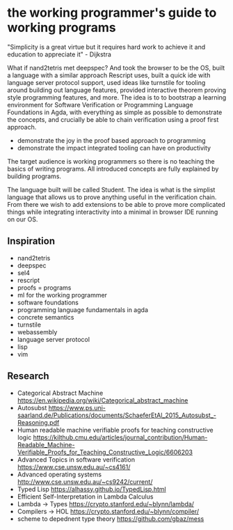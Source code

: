 # the working programmer's guide to working programs

"Simplicity is a great virtue but it requires hard work to achieve it and education to appreciate it" - Dijkstra

What if nand2tetris met deepspec? And took the browser to be the OS, built a language with a similar approach Rescript uses, built a quick ide with language server protocol support, used ideas like turnstile for tooling around building out language features, provided interactive theorem proving style programming features, and more. The idea is to to bootstrap a learning environment for Software Verification or Programming Language Foundations in Agda, with everything as simple as possible to demonstrate the concepts, and crucially be able to chain verification using a proof first approach.

* demonstrate the joy in the proof based approach to programming
* demonstrate the impact integrated tooling can have on productivity

The target audience is working programmers so there is no teaching the basics of writing programs. All introduced concepts are fully explained by building programs.

The language built will be called Student. The idea is what is the simplist language that allows us to prove anything useful in the verification chain. From there we wish to add extensions to be able to prove more complicated things while integrating interactivity into a minimal in browser IDE running on our OS.

## Inspiration

* nand2tetris
* deepspec 
* sel4
* rescript
* proofs = programs
* ml for the working programmer
* software foundations
* programming language fundamentals in agda
* concrete semantics
* turnstile
* webassembly
* language server protocol
* lisp
* vim

## Research

* Categorical Abstract Machine https://en.wikipedia.org/wiki/Categorical_abstract_machine
* Autosubst https://www.ps.uni-saarland.de/Publications/documents/SchaeferEtAl_2015_Autosubst_-Reasoning.pdf
* Human readable machine verifiable proofs for teaching constructive logic https://kilthub.cmu.edu/articles/journal_contribution/Human-Readable_Machine-Verifiable_Proofs_for_Teaching_Constructive_Logic/6606203
* Advanced Topics in software verification https://www.cse.unsw.edu.au/~cs4161/
* Advanced operating systems http://www.cse.unsw.edu.au/~cs9242/current/
* Typed Lisp https://alhassy.github.io/TypedLisp.html
* Efficient Self-Interpretation in Lambda Calculus
* Lambda -> Types https://crypto.stanford.edu/~blynn/lambda/
* Compilers -> HOL https://crypto.stanford.edu/~blynn/compiler/
* scheme to depednent type theory https://github.com/gbaz/mess
